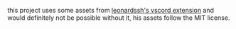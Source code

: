 this project uses some assets from [leonardssh's vscord extension](https://github.com/leonardssh/vscord) and would definitely not be possible without it, his assets follow the MIT license.